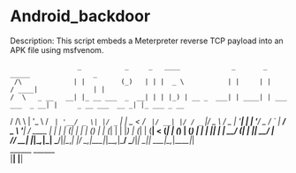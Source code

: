 # Android_backdoor

Description: This script embeds a Meterpreter reverse TCP payload into an APK file using msfvenom.


                     _           _     _   ____             _       _                   _____                _            
     /\             | |         (_)   | | |  _ \           | |     | |                 / ____|              | |           
    /  \   _ __   __| |_ __ ___  _  __| | | |_) | __ _  ___| | ____| | ___   ___  _ __| |     _ __ ___  __ _| |_ ___ _ __ 
   / /\ \ | '_ \ / _` | '__/ _ \| |/ _` | |  _ < / _` |/ __| |/ / _` |/ _ \ / _ \| '__| |    | '__/ _ \/ _` | __/ _ \ '__|
  / ____ \| | | | (_| | | | (_) | | (_| | | |_) | (_| | (__|   < (_| | (_) | (_) | |  | |____| | |  __/ (_| | ||  __/ |   
 /_/    \_\_| |_|\__,_|_|  \___/|_|\__,_| |____/ \__,_|\___|_|\_\__,_|\___/ \___/|_|   \_____|_|  \___|\__,_|\__\___|_|   
                                      ______                                     ______                                   
                                     |______|                                   |______|                                  
